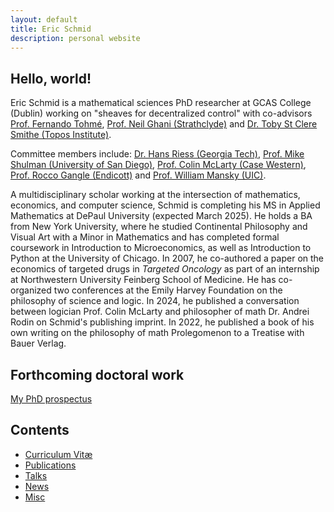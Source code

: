 ```yaml
---
layout: default
title: Eric Schmid
description: personal website
---
```


## Hello, world!

Eric Schmid is a mathematical sciences PhD researcher at GCAS College (Dublin) working on "sheaves for decentralized control" with co-advisors [Prof. Fernando Tohmé](https://scholar.google.com/citations?user=butwPD4AAAAJ&hl=en), [Prof. Neil Ghani (Strathclyde)](https://www.strath.ac.uk/staff/ghanineilprof/) and [Dr. Toby St Clere Smithe (Topos Institute)](https://scholar.google.co.uk/citations?user=wlJckLgAAAAJ&hl=en).

Committee members include: [Dr. Hans Riess (Georgia Tech)](https://hansriess.com/), [Prof. Mike Shulman (University of San Diego)](https://www.sandiego.edu/directory/biography.php?profile_id=682), [Prof. Colin McLarty (Case Western)](https://philosophy.case.edu/faculty/colin-mclarty/), [Prof. Rocco Gangle (Endicott)](https://scholar.google.com/citations?user=RnrKWB0AAAAJ&hl=en) and [Prof. William Mansky (UIC)](https://mansky.lab.uic.edu/).

A multidisciplinary scholar working at the intersection of mathematics, economics, and computer science, Schmid is completing his MS in Applied Mathematics at DePaul University (expected March 2025). He holds a BA from New York University, where he studied Continental Philosophy and Visual Art with a Minor in Mathematics and has completed formal coursework in Introduction to Microeconomics, as well as Introduction to Python at the University of Chicago. In 2007, he co-authored a paper on the economics of targeted drugs in _Targeted Oncology_ as part of an internship at Northwestern University Feinberg School of Medicine. He has co-organized two conferences at the Emily Harvey Foundation on the philosophy of science and logic. In 2024, he published a conversation between logician Prof. Colin McLarty and philosopher of math Dr. Andrei Rodin on Schmid's publishing imprint. In 2022, he published a book of his own writing on the philosophy of math Prolegomenon to a Treatise with Bauer Verlag.

## Forthcoming doctoral work

[My PhD prospectus](https://people.cs.uchicago.edu/~ericschmid/schmid-applied-sheaf-theory.pdf)

## Contents

* [Curriculum Vitæ](/cv/EricMSchmidCV_4-7-2025.pdf)
* [Publications](publications)
* [Talks](talks)
* [News](news)
* [Misc](misc)
